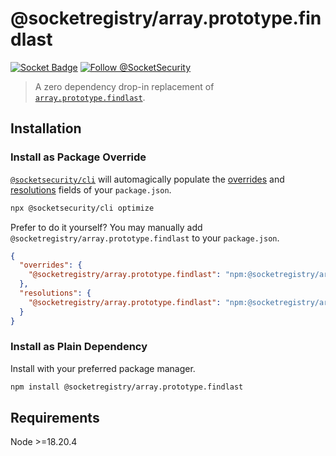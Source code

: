 # @socketregistry/array.prototype.findlast

[![Socket Badge](https://socket.dev/api/badge/npm/package/@socketregistry/array.prototype.findlast)](https://socket.dev/npm/package/@socketregistry/array.prototype.findlast)
[![Follow @SocketSecurity](https://img.shields.io/twitter/follow/SocketSecurity?style=social)](https://twitter.com/SocketSecurity)

> A zero dependency drop-in replacement of
> [`array.prototype.findlast`](https://www.npmjs.com/package/array.prototype.findlast).

## Installation

### Install as Package Override

[`@socketsecurity/cli`](https://www.npmjs.com/package/@socketsecurity/cli) will
automagically populate the
[overrides](https://docs.npmjs.com/cli/v9/configuring-npm/package-json#overrides)
and [resolutions](https://yarnpkg.com/configuration/manifest#resolutions) fields
of your `package.json`.

```sh
npx @socketsecurity/cli optimize
```

Prefer to do it yourself? You may manually add
`@socketregistry/array.prototype.findlast` to your `package.json`.

```json
{
  "overrides": {
    "@socketregistry/array.prototype.findlast": "npm:@socketregistry/array.prototype.findlast@^1"
  },
  "resolutions": {
    "@socketregistry/array.prototype.findlast": "npm:@socketregistry/array.prototype.findlast@^1"
  }
}
```

### Install as Plain Dependency

Install with your preferred package manager.

```sh
npm install @socketregistry/array.prototype.findlast
```

## Requirements

Node &gt;=18.20.4

